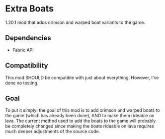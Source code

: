 # Extra Boats

1.20.1 mod that adds crimson and warped boat variants to the game.

## Dependencies
- Fabric API

## Compatibility
This mod SHOULD be compatible with just about everything. However, I've done no testing.

## Goal
To put it simply: the goal of this mod is to add crimson and warped boats to the game (which has already been done), AND to make them rideable on lava. The current method used to add the boats to the game will probably be completely changed since making the boats rideable on lava requires much deeper adjustments of the source code.
